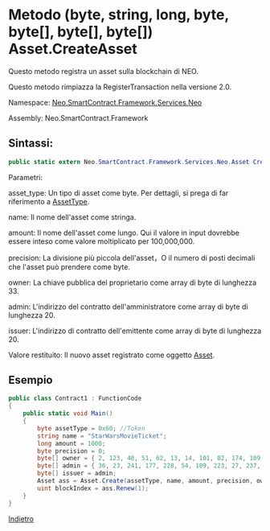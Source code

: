 # Metodo (byte, string, long, byte, byte[], byte[], byte[]) Asset.CreateAsset 

Questo metodo registra un asset sulla blockchain di NEO.

Questo metodo rimpiazza la RegisterTransaction nella versione 2.0.

Namespace: [Neo.SmartContract.Framework.Services.Neo](../../neo.md)

Assembly: Neo.SmartContract.Framework

## Sintassi:

```c#
public static extern Neo.SmartContract.Framework.Services.Neo.Asset Create(byte asset_type, string name, long amount, byte precision, byte[] owner, byte[] admin, byte[] issuer)
```

Parametri:

asset_type: Un tipo di asset come byte. Per dettagli, si prega di far riferimento a [AssetType](../Asset/AssetType.md).

name: Il nome dell'asset come stringa.

amount: Il nome dell'asset come lungo. Qui il valore in input dovrebbe essere inteso come valore moltiplicato per 100,000,000.

precision: La divisione più piccola dell'asset，O il numero di posti decimali che l'asset può prendere come byte. 

owner: La chiave pubblica del proprietario come array di byte di lunghezza 33.

admin: L'indirizzo del contratto dell'amministratore come array di byte di lunghezza 20.

issuer: L'indirizzo di contratto dell'emittente come array di byte di lunghezza 20.

Valore restituito: Il nuovo asset registrato come oggetto [Asset](../Asset.md).

## Esempio

```c#
public class Contract1 : FunctionCode
{
    public static void Main()
    {
        byte assetType = 0x60; //Token
        string name = "StarWarsMovieTicket";
        long amount = 1000;
        byte precision = 0;
        byte[] owner = { 2, 123, 48, 51, 62, 13, 14, 101, 82, 174, 109, 29, 169, 249, 64, 159, 85, 30, 53, 238, 151, 25, 48, 94, 148, 93, 196, 220, 186, 153, 132, 86, 202 };
        byte[] admin = { 36, 23, 241, 177, 228, 54, 109, 223, 27, 237, 139, 54, 207, 38, 132, 101, 172, 3, 10, 73 };
        byte[] issuer = admin;
        Asset ass = Asset.Create(assetType, name, amount, precision, owner, admin, issuer);
        uint blockIndex = ass.Renew(1);
    }
}
```



[Indietro](../Asset.md)
